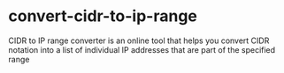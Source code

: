 # convert-cidr-to-ip-range
CIDR to IP range converter is an online tool that helps you convert CIDR notation into a list of individual IP addresses that are part of the specified range
